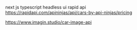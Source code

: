 next js
typescript
headless ui
rapid api https://rapidapi.com/apininjas/api/cars-by-api-ninjas/pricing

https://www.imagin.studio/car-image-api
